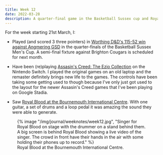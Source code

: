 ```yaml
---
title: Week 12
date: 2022-03-28
description: A quarter-final game in the Basketball Sussex cup and Royal Blood.
---
```


For the week starting 21st March, I:

- Played (and scored 3 three pointers) in [Worthing D&D's 115-52 win against Angmering GSD](https://www.basketballsussex.co.uk/match/31862365.html) in the quarter-finals of the Basketball Sussex Men's Cup. A semi-final fixture against Brighton Cougars is scheduled for next month.

- Have been (re)playing [Assasin's Creed: The Ezio Collection](https://www.nintendo.co.uk/Games/Nintendo-Switch-download-software/ASSASSIN-S-CREED-THE-EZIO-COLLECTION-2171132.html) on the Nintendo Switch. I played the original games on an old laptop and the remaster definitely brings new life to the games. The controls have been taking some getting used to though because I've only just got used to the layout for the newer Assasin's Creed games that I've been playing on Google Stadia.

- Saw [Royal Blood at the Bournemouth International Centre](https://www.songkick.com/concerts/39816824-royal-blood-at-bournemouth-international-centre?utm_source=46422&utm_medium=partner). With one guitar, a set of drums and a loop pedal it was amazing the sound they were able to generate.
<figure>
    {% image "/img/journal/weeknotes/week12.jpg", "Singer for Royal Blood on stage with the drummer on a stand behind them. A big screen is behind Royal Blood showing a live video of the singer. The crowd in front have their hands in the air with some holding their phones up to record." %}
    <figcaption>Royal Blood at the Bournemouth International Centre.</figcaption>
  </figure>
